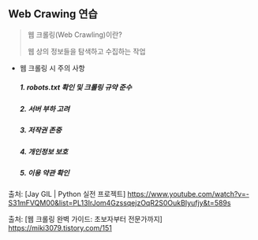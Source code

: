 ## Web Crawing 연습
> 웹 크롤링(Web Crawling)이란?
>
> 웹 상의 정보들을 탐색하고 수집하는 작업

- 웹 크롤링 시 주의 사항
  ##### 1. robots.txt 확인 및 크롤링 규약 준수
  ##### 2. 서버 부하 고려
  ##### 3. 저작권 존중
  ##### 4. 개인정보 보호
  ##### 5. 이용 약관 확인


출처: [Jay GIL | Python 실전 프로젝트] https://www.youtube.com/watch?v=-S31mFVQM00&list=PL13IrJom4GzssqejzOqR2S0OukBIyufjy&t=589s

출처: [웹 크롤링 완벽 가이드: 초보자부터 전문가까지] https://miki3079.tistory.com/151
